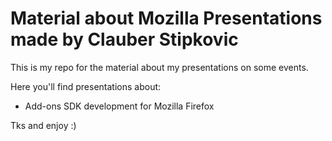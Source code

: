 # Material about Mozilla Presentations made by Clauber Stipkovic

This is my repo for the material about my presentations on some events.

Here you'll find presentations about:

* Add-ons SDK development for Mozilla Firefox

Tks and enjoy :)
